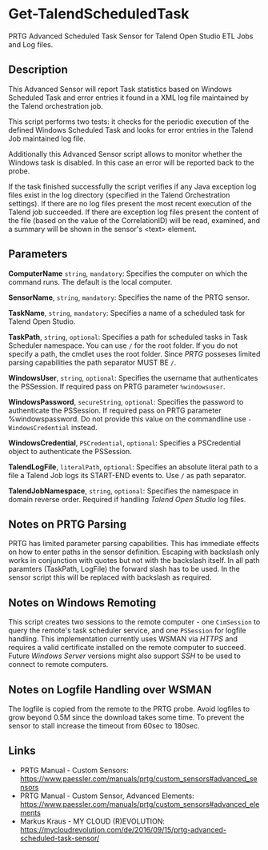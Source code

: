 # Get-TalendScheduledTask

PRTG Advanced Scheduled Task Sensor for Talend Open Studio ETL Jobs and Log files.

## Description

This Advanced Sensor will report Task statistics based on Windows Scheduled Task and
error entries it found in a XML log file maintained by the Talend orchestration job.

This script performs two tests: it checks for the periodic execution of the defined
Windows Scheduled Task and looks for error entries in the Talend Job maintained log file.

Additionally this Advanced Sensor script allows to monitor whether the Windows task
is disabled. In this case an error will be reported back to the probe.

If the task finished successfully the script verifies if any Java exception log files
exist in the log directory (specified in the Talend Orchestration settings). If there
are no log files present the most recent execution of the Talend job succeeded.
If there are exception log files present the content of the file (based on the value
of the CorrelationID) will be read, examined, and a summary will be shown in the sensor's
\<text\> element.
 
## Parameters

**ComputerName** `string`, `mandatory`:
    Specifies the computer on which the command runs. The default is the local computer.

**SensorName**, `string`, `mandatory`:
    Specifies the name of the PRTG sensor.

**TaskName**, `string`, `mandatory`:
    Specifies a name of a scheduled task for Talend Open Studio.

**TaskPath**, `string`, `optional`:
    Specifies a path for scheduled tasks in Task Scheduler namespace. You can use `/` for the root folder. If you do not specify a path, the cmdlet uses the root folder. Since _PRTG_ posseses limited parsing capabilities the path separator MUST BE `/`.

**WindowsUser**, `string`, `optional`:
    Specifies the username that authenticates the PSSession. If required pass
    on PRTG parameter `%windowsuser`.

**WindowsPassword**, `secureString`, `optional`:
    Specifies the password to authenticate the PSSession. If required pass on PRTG
    parameter %windowspassword. Do not provide this value on the commandline
    use `-WindowsCredential` instead.

**WindowsCredential**, `PSCredential`, `optional`:
    Specifies a PSCredential object to authenticate the PSSession.

**TalendLogFile**, `literalPath`, `optional`:
    Specifies an absolute literal path to a file a Talend Job logs its START-END events to. Use `/` as path separator.

**TalendJobNamespace**, `string`, `optional`:
    Specifies the namespace in domain reverse order. Required if handling _Talend Open Studio_ log files.

## Notes on PRTG Parsing

PRTG has limited parameter parsing capabilities. This has immediate effects on how to enter paths in the sensor definition. Escaping with backslash only works in conjunction with quotes but not with the backslash itself. In all path paramters (TaskPath, LogFile) the forward slash has to be used. In the sensor script this will be replaced with backslash as required.

## Notes on Windows Remoting

This script creates two sessions to the remote computer - one `CimSession` to query the remote's task scheduler service, and one `PSSession` for logfile handling. This implementation currently uses WSMAN via _HTTPS_ and requires a valid certificate installed on the remote computer to succeed. Future _Windows Server_ versions might also support _SSH_ to be used to connect to remote computers.

## Notes on Logfile Handling over WSMAN

The logfile is copied from the remote to the PRTG probe. Avoid logfiles to grow beyond 0.5M since the download takes some time. To prevent the sensor to stall increase the timeout from 60sec to 180sec.

## Links

* PRTG Manual - Custom Sensors: <https://www.paessler.com/manuals/prtg/custom_sensors#advanced_sensors>
* PRTG Manual - Custom Sensor, Advanced Elements: <https://www.paessler.com/manuals/prtg/custom_sensors#advanced_elements>
* Markus Kraus - MY CLOUD (R)EVOLUTION: <https://mycloudrevolution.com/de/2016/09/15/prtg-advanced-scheduled-task-sensor/>
